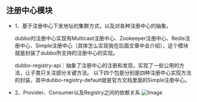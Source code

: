 ## 注册中心模块
  * 1、基于注册中心下发地址的集群方式，以及对各种注册中心的抽象。
      
      dubbo的注册中心实现有Multicast注册中心、Zookeeper注册中心、Redis注册中心、Simple注册中心（具体怎么实现我在后面文章中会介绍），这个模块就是封装了dubbo所支持的注册中心的实现。
     
      dubbo-registry-api：抽象了注册中心的注册和发现，实现了一些公用的方法，让子类只关注部分关键方法。
      以下四个包是分别是四种注册中心实现方法的封装，其中dubbo-registry-default就是官方文档里面的Simple注册中心。

  * 2、Provider、Consumer以及Registry之间的依赖关系
   ![Image](https://segmentfault.com/img/bVbi55z?w=500&h=330)